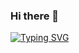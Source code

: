 ### Hi there 👋

[![Typing SVG](https://readme-typing-svg.demolab.com/?lines=I+am+an+AI+Engineer;who+loves+robots)](https://git.io/typing-svg)
<!--
**hz-nm/hz-nm** is a ✨ _special_ ✨ repository because its `README.md` (this file) appears on your GitHub profile.

Here are some ideas to get you started:

- 🔭 I’m currently working on ...
- 🌱 I’m currently learning ...
- 👯 I’m looking to collaborate on ...
- 🤔 I’m looking for help with ...
- 💬 Ask me about ...
- 📫 How to reach me: ...
- 😄 Pronouns: ...
- ⚡ Fun fact: ...
-->
